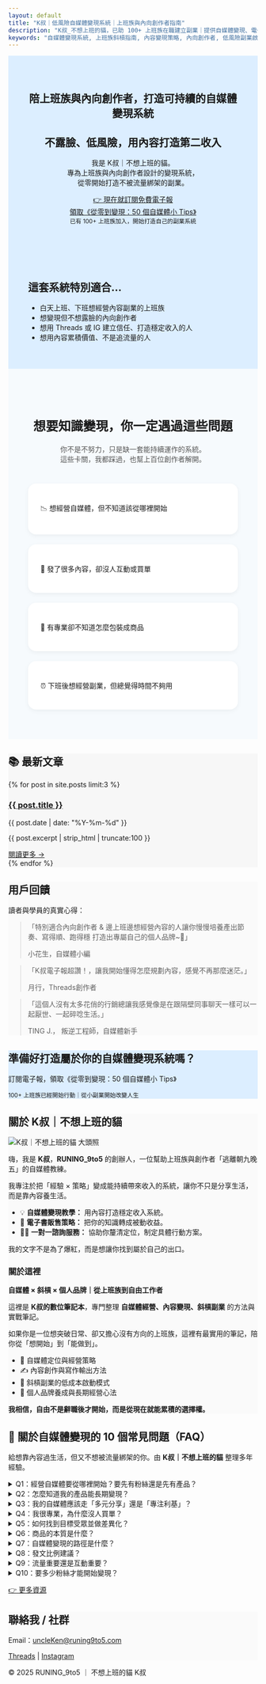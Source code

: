 ```yaml
---
layout: default
title: "K叔｜低風險自媒體變現系統｜上班族與內向創作者指南"
description: "K叔_不想上班的貓，已助 100+ 上班族在職建立副業｜提供自媒體變現、電子書與一對一諮詢服務。"
keywords: "自媒體變現系統, 上班族斜槓指南, 內容變現策略, 內向創作者, 低風險副業啟動, K叔"
---
```


  <!-- Author Schema -->
  <script type="application/ld+json">
  {
    "@context": "https://schema.org",
    "@type": "Person",
    "name": "K叔｜不想上班的貓",
    "description": "自媒體變現教練，協助上班族與內向創作者打造可持續的自媒體收入系統。",
    "url": "https://runing9to5.com",
    "sameAs": [
      "https://www.threads.net/@runing_9to5",
      "https://www.instagram.com/runing_9to5/"
    ],
    "knowsAbout": ["自媒體經營", "內容變現", "電子書製作", "個人品牌打造"]
  }
  </script>

<body>
<!-- SEO 短版 Hero 區 -->
<section class="hero" style="background:#dceeff; padding:40px;text-align:center;">
  <h1>陪上班族與內向創作者，打造可持續的自媒體變現系統</h1>
  <h2>不露臉、低風險，用內容打造第二收入</h2>
  <p>我是 K叔｜不想上班的貓。<br>專為上班族與內向創作者設計的變現系統，<br>從零開始打造不被流量綁架的副業。</p>
   <a href="#subscribe" class="btn-external" style="margin-bottom:30px;">👉 現在就訂閱免費電子報<br>領取《從零到變現：50 個自媒體小 Tips》</a>
  <br>
  <small>已有 100+ 上班族加入，開始打造自己的副業系統</small>
</section>
<!-- 適合誰 -->
<section class="card-section" style="padding:40px; background:#dceeff;" id="who-for">
  <h2>這套系統特別適合...</h2>
  <ul>
    <li>白天上班、下班想經營內容副業的上班族</li>
    <li>想變現但不想露臉的內向創作者</li>
    <li>想用 Threads 或 IG 建立信任、打造穩定收入的人</li>
    <li>想用內容累積價值、不是追流量的人</li>
  </ul>
</section>

<!-- 痛點區-->
<section id="pain-points" class="card-section" style="padding:60px 40px; background:#f6fafd; text-align:center;">
  <h2 style="font-size:1.8em; margin-bottom:20px;">想要知識變現，你一定遇過這些問題</h2>
  <p style="color:#555; max-width:700px; margin:0 auto 40px;">
    你不是不努力，只是缺一套能持續運作的系統。<br>
    這些卡關，我都踩過，也幫上百位創作者解開。
  </p>

  <div style="display:flex; flex-wrap:wrap; justify-content:center; gap:20px; max-width:800px; margin:0 auto;">
    <div style="flex:1 1 320px; background:#fff; border-radius:16px; padding:25px; box-shadow:0 3px 10px rgba(0,0,0,0.05); text-align:left;">
      <p>📉 想經營自媒體，但不知道該從哪裡開始</p>
    </div>
    <div style="flex:1 1 320px; background:#fff; border-radius:16px; padding:25px; box-shadow:0 3px 10px rgba(0,0,0,0.05); text-align:left;">
      <p>🤯 發了很多內容，卻沒人互動或買單</p>
    </div>
    <div style="flex:1 1 320px; background:#fff; border-radius:16px; padding:25px; box-shadow:0 3px 10px rgba(0,0,0,0.05); text-align:left;">
      <p>💸 有專業卻不知道怎麼包裝成商品</p>
    </div>
    <div style="flex:1 1 320px; background:#fff; border-radius:16px; padding:25px; box-shadow:0 3px 10px rgba(0,0,0,0.05); text-align:left;">
      <p>⏰ 下班後想經營副業，但總覺得時間不夠用</p>
    </div>
  </div>
</section>

<!-- 最新文章區 -->
<section class="card-section" style="background:#f7f7f7;">
  <h2>📚 最新文章</h2>
  {% for post in site.posts limit:3 %}
   <article>
    <div class="card-section-1">
      <h3><a href="{{ post.url }}">{{ post.title }}</a></h3>
      <p class="post-date">{{ post.date | date: "%Y-%m-%d" }}</p>
      <p class="post-excerpt">{{ post.excerpt | strip_html | truncate:100 }}</p>
      <a href="{{ post.url }}" class="read-more">閱讀更多 →</a>
    </div>
  </article>
  {% endfor %}

</section>

<!-- 用戶回饋區 -->
<section class="card-section slide-in" style="background:#FAFAFA;">
  <h2 class="slide-in">用戶回饋</h2>
  <p class="slide-in">讀者與學員的真實心得：</p>

  <div class="card-section-1">
    <blockquote>「特別適合內向創作者 & 邊上班邊想經營內容的人讓你慢慢培養產出節奏、寫得順、跑得穩
打造出專屬自己的個人品牌~💪」
      <p>小花生，自媒體小編</p>
    </blockquote>
  </div>

  <div class="card-section-1">
    <blockquote>「K叔電子報超讚！，讓我開始懂得怎麼規劃內容，感覺不再那麼迷茫。」
      <p>月行，Threads創作者</p>
    </blockquote>
  </div>

  <div class="card-section-1">
    <blockquote>「這個人沒有太多花俏的行銷總讓我感覺像是在跟隔壁同事聊天一樣可以一起厭世、一起碎唸生活。」
      <p> TING J.， 叛逆工程師，自媒體新手</p>
    </blockquote>
  </div>
</section>

<!-- 電子報 -->
<section class="card-section" style="background:#dceeff;" id="subscribe">
<h2>準備好打造屬於你的自媒體變現系統嗎？</h2>
  <p>訂閱電子報，領取《從零到變現：50 個自媒體小 Tips》</p>
  <small>100+ 上班族已經開始行動｜從小副業開始改變人生</small>
  <div class="newsletter-box">
    <script async data-uid="49e70b7c7c" src="https://ken-66.kit.com/49e70b7c7c/index.js"></script>
  </div>
</section>

 <!-- 關於我區 -->
<section class="card-section" style="background:#FAFAFA;">
  <h2>關於 K叔｜不想上班的貓</h2>
  <img src="/assets/images/me.jpeg" alt="K叔｜不想上班的貓 大頭照" class="about-img">

  <p>嗨，我是 <strong>K叔</strong>，<strong>RUNING_9to5</strong> 的創辦人，一位幫助上班族與創作者「逃離朝九晚五」的自媒體教練。</p>
  <p>我專注於把「經驗 × 策略」變成能持續帶來收入的系統，讓你不只是分享生活，而是靠內容養生活。</p>

  <ul>
    <li>💡 <strong>自媒體變現教學：</strong> 用內容打造穩定收入系統。</li>
    <li>📘 <strong>電子書販售策略：</strong> 把你的知識轉成被動收益。</li>
    <li>🧑‍💻 <strong>一對一諮詢服務：</strong> 協助你釐清定位，制定具體行動方案。</li>
  </ul>

  <p>我的文字不是為了爆紅，而是想讓你找到屬於自己的出口。</p>

  <h3>關於這裡</h3>
  <p><strong>自媒體 × 斜槓 × 個人品牌｜從上班族到自由工作者</strong></p>

  <p>這裡是 <strong>K叔的數位筆記本</strong>，專門整理 <strong>自媒體經營、內容變現、斜槓副業</strong> 的方法與實戰筆記。</p>
  <p>如果你是一位想突破日常、卻又擔心沒有方向的上班族，這裡有最實用的筆記，陪你從「想開始」到「能做到」。</p>

  <ul>
    <li>🎯 自媒體定位與經營策略</li>
    <li>✍️ 內容創作與寫作輸出方法</li>
    <li>💼 斜槓副業的低成本啟動模式</li>
    <li>🌱 個人品牌養成與長期經營心法</li>
  </ul>

  <p><strong>我相信，自由不是辭職後才開始，而是從現在就能累積的選擇權。</strong></p>
</section>
<!-- FAQ 區 -->
 <section class="card-section animate-section" id="faq">
  <h2>🌿 關於自媒體變現的 10 個常見問題（FAQ）</h2>
  <p>給想靠內容過生活，但又不想被流量綁架的你。由 <strong>K叔｜不想上班的貓</strong> 整理多年經驗。</p>

  <details>
    <summary>Q1：經營自媒體要從哪裡開始？要先有粉絲還是先有產品？</summary>
    <p><strong>A：</strong> 先別急著衝內容。建議採用「以終為始」——先設計商品，再去創作內容。這樣每一篇發文才會有明確目的，而不是無頭蒼蠅亂飛。</p>
  </details>

  <details>
    <summary>Q2：怎麼知道我的產品能長期變現？</summary>
    <p><strong>A：</strong> 用「興趣 × 擅長 × 有需求」公式檢查：你喜歡、懂一點、有人付錢。三者重疊，就是長期可變現主題。</p>
  </details>

  <details>
    <summary>Q3：我的自媒體應該走「多元分享」還是「專注利基」？</summary>
    <p><strong>A：</strong> 專賣店比便利商店更容易建立信任。內容越聚焦，越能被認定為專家。</p>
  </details>

   <details>
    <summary>Q4：我很專業，為什麼沒人買單？</summary>
    <p><strong>A：</strong> 人們不會為知識付錢，而是為被理解付錢。變現靠「專業 × 真實 × 溫度」。</p>
  </details>

  <details>
    <summary>Q5：如何找到目標受眾並做差異化？</summary>
    <p><strong>A：</strong> 問自己：他們是誰？煩什麼？你怎麼幫他？懂他們，自然建立差異化。</p>
  </details>

   <details>
    <summary>Q6：商品的本質是什麼？</summary>
    <p><strong>A：</strong> 商品就是價值承諾，幫觀眾從 A 點走到 B 點，跨過他們的卡關。</p>
  </details>

   <details>
    <summary>Q7：自媒體變現的路徑是什麼？</summary>
    <p><strong>A：</strong> 三階段漏斗：1️⃣ 吸引目光 2️⃣ 建立信任 3️⃣ 成交轉換。信任深，銷售自然發生。</p>
  </details>

   <details>
    <summary>Q8：發文比例建議？</summary>
    <p><strong>A：</strong> 「3-2-1」配方：3 人設文、2 知識文、1 銷售文，循環輸出最有效。</p>
  </details>

  <details>
    <summary>Q9：流量重要還是互動重要？</summary>
    <p><strong>A：</strong> 流量讓你被看到，互動讓你被記得。互動才是信任的起點。</p>
  </details>

   <details>
    <summary>Q10：要多少粉絲才能開始變現？</summary>
    <p><strong>A：</strong> 不需要很多，一千個願意聽你的人就足夠。重點是信任，而非粉絲數量。</p>
  </details>

  <a href="/resources" class="btn-external">👉 更多資源</a>
</section>

<script type="application/ld+json">
{
  "@context": "https://schema.org",
  "@type": "FAQPage",
  "mainEntity": [
    {
      "@type": "Question",
      "name": "經營自媒體要從哪裡開始？要先有粉絲還是先有產品？",
      "acceptedAnswer": {
        "@type": "Answer",
        "text": "先別急著衝內容。建議採用「以終為始」——先設計商品，再去創作內容。這樣每一篇發文才會有明確目的，而不是無頭蒼蠅亂飛。"
      }
    },
    {
      "@type": "Question",
      "name": "怎麼知道我的產品能長期變現？",
      "acceptedAnswer": {
        "@type": "Answer",
        "text": "用「興趣 × 擅長 × 有需求」公式檢查：你喜歡、懂一點、有人付錢。三者重疊，就是長期可變現主題。"
      }
    },
    {
      "@type": "Question",
      "name": "我的自媒體應該走「多元分享」還是「專注利基」？",
      "acceptedAnswer": {
        "@type": "Answer",
        "text": "專賣店比便利商店更容易建立信任。內容越聚焦，越能被認定為專家。"
      }
    },
    {
      "@type": "Question",
      "name": "我很專業，為什麼沒人買單？",
      "acceptedAnswer": {
        "@type": "Answer",
        "text": "人們不會為知識付錢，而是為被理解付錢。變現靠「專業 × 真實 × 溫度」。"
      }
    },
    {
      "@type": "Question",
      "name": "如何找到目標受眾並做差異化？",
      "acceptedAnswer": {
        "@type": "Answer",
        "text": "問自己：他們是誰？煩什麼？你怎麼幫他？懂他們，自然建立差異化。"
      }
    },
    {
      "@type": "Question",
      "name": "商品的本質是什麼？",
      "acceptedAnswer": {
        "@type": "Answer",
        "text": "商品就是價值承諾，幫觀眾從 A 點走到 B 點，跨過他們的卡關。"
      }
    },
    {
      "@type": "Question",
      "name": "自媒體變現的路徑是什麼？",
      "acceptedAnswer": {
        "@type": "Answer",
        "text": "三階段漏斗：1️⃣ 吸引目光 2️⃣ 建立信任 3️⃣ 成交轉換。信任深，銷售自然發生。"
      }
    },
    {
      "@type": "Question",
      "name": "發文比例建議？",
      "acceptedAnswer": {
        "@type": "Answer",
        "text": "「3-2-1」配方：3 人設文、2 知識文、1 銷售文，循環輸出最有效。"
      }
    },
    {
      "@type": "Question",
      "name": "流量重要還是互動重要？",
      "acceptedAnswer": {
        "@type": "Answer",
        "text": "流量讓你被看到，互動讓你被記得。互動才是信任的起點。"
      }
    },
    {
      "@type": "Question",
      "name": "要多少粉絲才能開始變現？",
      "acceptedAnswer": {
        "@type": "Answer",
        "text": "不需要很多，一千個願意聽你的人就足夠。重點是信任，而非粉絲數量。"
      }
    }
  ]
}
</script>

<!-- 聯絡我 -->
<section class="card-section" style="background:#FAFAFA;">
  <h2>聯絡我 / 社群</h2>
  <p>Email：<a href="mailto:uncleKen@runing9to5.com">uncleKen@runing9to5.com</a></p>
  <p>
    <a href="https://www.threads.net/@runing_9to5" target="_blank">Threads</a> | 
    <a href="https://www.instagram.com/runing_9to5/" target="_blank">Instagram</a>
  </p>
</section>
 <footer>
    <p>© 2025 RUNING_9to5 ｜ 不想上班的貓 K叔</p>
  </footer>

<!-- JS 放在這裡 -->
<script>
document.addEventListener("DOMContentLoaded", function() {
  const elements = document.querySelectorAll(".slide-in");

  const observer = new IntersectionObserver(entries => {
    entries.forEach(entry => {
      if (entry.isIntersecting) {
        entry.target.classList.add("show");
        observer.unobserve(entry.target);
      }
    });
  }, { threshold: 0.15 });

  elements.forEach(el => observer.observe(el));
});
</script>
